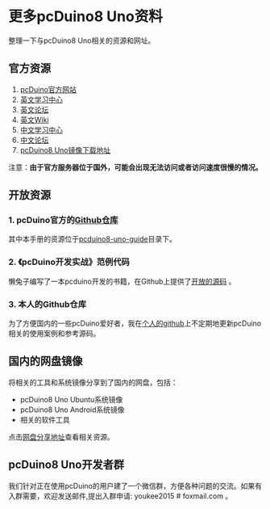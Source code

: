 # 更多pcDuino8 Uno资料

整理一下与pcDuino8 Uno相关的资源和网址。

## 官方资源
1. [pcDuino官方网站](www.linksprite.com)
2. [英文学习中心](learn.linksprite.com)
3. [英文论坛](http://forum.linksprite.com/)
4. [英文Wiki](http://linksprite.com/wiki/index.php5?title=Main_Page)
5. [中文学习中心](http://cnlearn.linksprite.com/)
6. [中文论坛](www.pcduino.org)
7. [pcDuino8 Uno镜像下载地址](http://www.linksprite.com/image-for-pcduino8-uno/)

注意：**由于官方服务器位于国外，可能会出现无法访问或者访问速度很慢的情况。**

## 开放资源
### 1. pcDuino官方的[Github仓库](https://github.com/pcduino)
其中本手册的资源位于[pcduino8-uno-guide](https://github.com/pcduino/pcduino8-uno-guide)目录下。

### 2. 《pcDuino开发实战》范例代码
懒兔子编写了一本pcduino开发的书籍，在Github上提供了[开放的源码](https://github.com/nightseas/pcduino_book) 。

### 3. 本人的Github仓库
为了方便国内的一些pcDuino爱好者，我在[个人的github](https://github.com/YaoQ)上不定期地更新pcDuino相关的使用案例和参考源码。

## 国内的网盘镜像
将相关的工具和系统镜像分享到了国内的网盘，包括：
* pcDuino8 Uno Ubuntu系统镜像
* pcDuino8 Uno Android系统镜像
* 相关的软件工具

点击[网盘分享地址](http://yun.baidu.com/s/1nt1YGBZ#path=%252FpcDuino)查看相关资源。

## pcDuino8 Uno开发者群
我们针对正在使用pcDuino的用户建了一个微信群，方便各种问题的交流。如果有入群需要，欢迎发送邮件,提出入群申请: youkee2015 # foxmail.com 。
